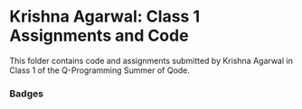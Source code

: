 # Krishna Agarwal: Class 1 Assignments and Code
This folder contains code and assignments submitted by Krishna Agarwal in Class 1 of the Q-Programming Summer of Qode.
### Badges